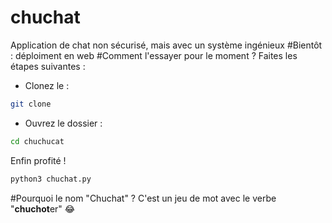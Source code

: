 # chuchat
Application de chat non sécurisé, mais avec un système ingénieux
#Bientôt : déploiment en web
#Comment l'essayer pour le moment ?
Faites les étapes suivantes :
- Clonez le :
```bash
git clone 
```
- Ouvrez le dossier :
```bash
cd chuchucat
```
Enfin profité !
```bash
python3 chuchat.py
```

#Pourquoi le nom "Chuchat" ?
C'est un jeu de mot avec le verbe "**chuchot**er" 😂
